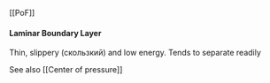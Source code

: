 [[PoF]]

#### Laminar Boundary Layer
Thin, slippery (скользкий) and low energy. Tends to separate readily

See also [[Center of pressure]]
